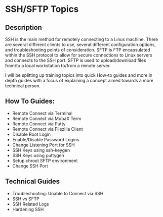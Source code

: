 # SSH/SFTP Topics

## Description

SSH is the main method for remotely connecting to a Linux machine. There are several different clients to use, several different configuration options, and troubleshooting points of consideration.
SFTP is FTP encapsulated within the SSH protocol to allow for secure connections to Linux servers and connects to the SSH port. SFTP is used to upload/download files from/to a local workstation to/from a remote server.

I will be splitting up training topics into quick How-to guides and more in depth guides with a focus of explaining a concept aimed towards a more technical person.

## How To Guides:
* Remote Connect via Terminal
* Remote Connect via MobaX Term
* Remote Connect via Putty
* Remote Connect via Filezilla Client
* Disable Root Login
* Enable/Disable Password Logins
* Change Listening Port for SSH
* SSH Keys using ssh-keygen
* SSH Keys using puttygen
* Setup chroot SFTP environment
* Change SSH Port


## Technical Guides
* Troubleshooting: Unable to Connect via SSH
* SSH vs SFTP
* SSH Related Logs
* Hardening SSH
